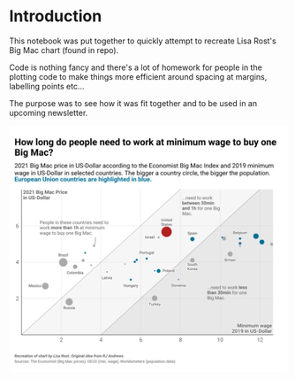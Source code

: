 # Introduction

This notebook was put together to quickly attempt to recreate Lisa Rost's Big Mac chart (found in repo).

Code is nothing fancy and there's a lot of homework for people in the plotting code to make things more efficient around spacing at margins, labelling points etc...

The purpose was to see how it was fit together and to be used in an upcoming newsletter.

![](plots/test.png)